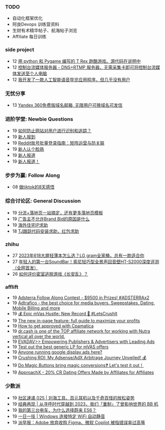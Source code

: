 ### TODO
-  自动化框架优化
-  阿良Devops 训练营资料
-  生财有术精华帖子、航海帖子浏览
-  Affiliate 每日训练

### side project
<!-- sideproject:START -->
-  12 [用 python 和 Pygame 编写的 T Rex 跑酷游戏。源代码在说明中](https://www.youtube.com/watch?v=pZySIXSelCA)
-  12 [控制台流媒体服务器 - DNS+RTMP 服务器，无需采集卡即可将控制台流媒体发送至个人电脑](https://github.com/Aioros/console-streaming-server)
-  12 [我开发了一款人工智能语音导览应用程序，但几乎没有用户](https://www.reddit.com/r/SideProject/comments/18gpp0e/ive_built_an_ai_audio_tour_app_but_have_almost_no/)<!-- sideproject:END -->


### 无忧分享
<!-- ruyo:START -->
-  13 [Yandex 360免费版域名邮箱, 无限用户可换域名可发信](https://51.ruyo.net/18565.html)<!-- ruyo:END -->

### 进阶学堂: Newbie Questions
<!-- advertcn1:START -->
-  19 [如何防止网站对用户进行识别和追踪？](https://www.advertcn.com/thread-113366-1-1.html)
-  19 [新人报到](https://www.advertcn.com/thread-113365-1-1.html)
-  19 [Reddit账号批量登录指南：矩阵运营与防关联](https://www.advertcn.com/thread-113362-1-1.html)
-  19 [新人认个脸熟](https://www.advertcn.com/thread-113357-1-1.html)
-  19 [新人报道](https://www.advertcn.com/thread-113355-1-1.html)
-  19 [新人报道！](https://www.advertcn.com/thread-113353-1-1.html)<!-- advertcn1:END -->

### 步步为赢: Follow Along
<!-- advertcn2:START -->
-  08 [做tiktok的8天感悟](https://www.advertcn.com/thread-113232-1-1.html)<!-- advertcn2:END -->

### 综合讨论区: General Discussion
<!-- advertcn3:START -->
-  19 [分流+落地页一站搞定，还有更多落地页模板](https://www.advertcn.com/thread-113371-1-1.html)
-  19 [广告主不允许Brand Bid的原因是什么](https://www.advertcn.com/thread-113363-1-1.html)
-  19 [海外住宅IP求助](https://www.advertcn.com/thread-113354-1-1.html)
-  18 [TJ跟踪代码安装求助，红包求助](https://www.advertcn.com/thread-113352-1-1.html)<!-- advertcn3:END -->


### zhihu
<!-- zhihu:START -->
-  27 [2023年618大屏轻薄本怎么选？LG gram全家桶，总有一款适合你](http://zhuanlan.zhihu.com/p/632641888?utm_campaign=rss&utm_medium=rss&utm_source=rss&utm_content=title)
-  27 [年轻人的第一台SoundBar！索尼轻巧型全景声回音壁HT-S2000深度评测（全网首发）](http://zhuanlan.zhihu.com/p/630990296?utm_campaign=rss&utm_medium=rss&utm_source=rss&utm_content=title)
-  26 [如何评价密室逃脱游戏《长安乱》？](http://www.zhihu.com/question/563950552/answer/3045961312?utm_campaign=rss&utm_medium=rss&utm_source=rss&utm_content=title)<!-- zhihu:END -->

### afflift
<!-- afflift:START -->
-  19 [Adsterra Follow Along Contest - $9500 in Prizes! #ADSTERRAx2](https://afflift.com/f/threads/adsterra-follow-along-contest-9500-in-prizes-adsterrax2.11948/)
-  19 [Adtrafico - the best choice for media buyers. Sweepstakes, Dating, Mobile Billing and more](https://afflift.com/f/threads/adtrafico-the-best-choice-for-media-buyers-sweepstakes-dating-mobile-billing-and-more.4312/)
-  19 [💰 Epic mVas Hustle: New Record 🚀 #LetsCrushIt](https://afflift.com/f/threads/%F0%9F%92%B0-epic-mvas-hustle-new-record-%F0%9F%9A%80-letscrushit.12305/)
-  19 [The new in-page feature: full guide to maximize your profits](https://afflift.com/f/threads/the-new-in-page-feature-full-guide-to-maximize-your-profits.12318/)
-  19 [How to get approved with Cpamatica](https://afflift.com/f/threads/how-to-get-approved-with-cpamatica.11935/)
-  19 [dr.cash is one of the TOP affiliate network for working with Nutra vertical all over the world.](https://afflift.com/f/threads/dr-cash-is-one-of-the-top-affiliate-network-for-working-with-nutra-vertical-all-over-the-world.11669/)
-  19 [EVADAV&gt;&gt; Empowering Publishers &amp; Advertisers with Leading Ads](https://afflift.com/f/threads/evadav-empowering-publishers-advertisers-with-leading-ads.1501/)
-  19 [Test out the best generic LP for mVAS offers](https://afflift.com/f/threads/test-out-the-best-generic-lp-for-mvas-offers.12276/)
-  19 [Anyone running google display ads here?](https://afflift.com/f/threads/anyone-running-google-display-ads-here.12038/)
-  19 [Crushing ROI: My Adsense/AdX Arbitrage Journey Unveiled! 💰](https://afflift.com/f/threads/crushing-roi-my-adsense-adx-arbitrage-journey-unveiled-%F0%9F%92%B0.12228/)
-  19 [Do Magic Buttons bring magic conversions❓ Let&#39;s test it out！](https://afflift.com/f/threads/do-magic-buttons-bring-magic-conversions%E2%9D%93-lets-test-it-out%EF%BC%81.12261/)
-  19 [ApproachX - 20% CR Dating Offers Made by Affiliates for Affiliates](https://afflift.com/f/threads/approachx-20-cr-dating-offers-made-by-affiliates-for-affiliates.9381/)<!-- afflift:END -->

### 少数派
<!-- sspai:START -->
-  19 [社区速递 025 | 刘海工具、百元耳机以及千奇百怪的放松姿势](https://sspai.com/post/85179)
-  19 [经典再现 | 从寻呼时代穿越到 2023，我们「重制」了曾影响世界的 BB 机](https://sspai.com/post/85047)
-  19 [我的第三台电车，为什么选择蔚来 ES6？](https://sspai.com/post/85055)
-  19 [一日一技 | Windows 连接特定 WiFi 自动静音](https://sspai.com/post/84576)
-  19 [派早报：Adobe 放弃收购 Figma、微软 Copilot 被指错误率过高等](https://sspai.com/post/85166)<!-- sspai:END -->
